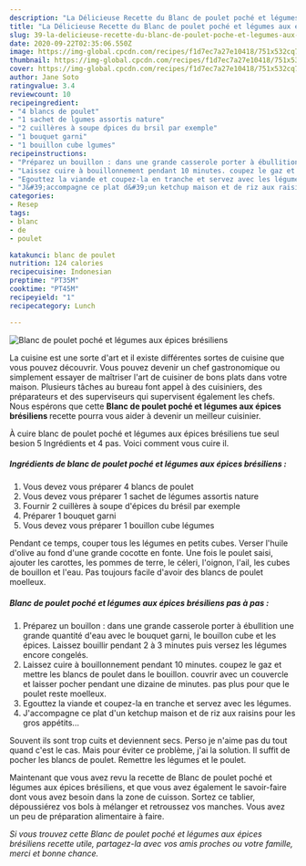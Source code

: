 ```yaml
---
description: "La Délicieuse Recette du Blanc de poulet poché et légumes aux épices brésiliens"
title: "La Délicieuse Recette du Blanc de poulet poché et légumes aux épices brésiliens"
slug: 39-la-delicieuse-recette-du-blanc-de-poulet-poche-et-legumes-aux-epices-bresiliens
date: 2020-09-22T02:35:06.550Z
image: https://img-global.cpcdn.com/recipes/f1d7ec7a27e10418/751x532cq70/blanc-de-poulet-poche-et-legumes-aux-epices-bresiliens-photo-principale-de-la-recette.jpg
thumbnail: https://img-global.cpcdn.com/recipes/f1d7ec7a27e10418/751x532cq70/blanc-de-poulet-poche-et-legumes-aux-epices-bresiliens-photo-principale-de-la-recette.jpg
cover: https://img-global.cpcdn.com/recipes/f1d7ec7a27e10418/751x532cq70/blanc-de-poulet-poche-et-legumes-aux-epices-bresiliens-photo-principale-de-la-recette.jpg
author: Jane Soto
ratingvalue: 3.4
reviewcount: 10
recipeingredient:
- "4 blancs de poulet"
- "1 sachet de lgumes assortis nature"
- "2 cuillères à soupe dpices du brsil par exemple"
- "1 bouquet garni"
- "1 bouillon cube lgumes"
recipeinstructions:
- "Préparez un bouillon : dans une grande casserole porter à ébullition une grande quantité d&#39;eau avec le bouquet garni, le bouillon cube et les épices. Laissez bouillir pendant 2 à 3 minutes puis versez les légumes encore congelés."
- "Laissez cuire à bouillonnement pendant 10 minutes. coupez le gaz et mettre les blancs de poulet dans le bouillon. couvrir avec un couvercle et laisser pocher pendant une dizaine de minutes. pas plus pour que le poulet reste moelleux."
- "Egouttez la viande et coupez-la en tranche et servez avec les légumes."
- "J&#39;accompagne ce plat d&#39;un ketchup maison et de riz aux raisins pour les gros appétits..."
categories:
- Resep
tags:
- blanc
- de
- poulet

katakunci: blanc de poulet 
nutrition: 124 calories
recipecuisine: Indonesian
preptime: "PT35M"
cooktime: "PT45M"
recipeyield: "1"
recipecategory: Lunch

---
```



![Blanc de poulet poché et légumes aux épices brésiliens](https://img-global.cpcdn.com/recipes/f1d7ec7a27e10418/751x532cq70/blanc-de-poulet-poche-et-legumes-aux-epices-bresiliens-photo-principale-de-la-recette.jpg)

La cuisine est une sorte d'art et il existe différentes sortes de cuisine que vous pouvez découvrir. Vous pouvez devenir un chef gastronomique ou simplement essayer de maîtriser l'art de cuisiner de bons plats dans votre maison. Plusieurs tâches au bureau font appel à des cuisiniers, des préparateurs et des superviseurs qui supervisent également les chefs. Nous espérons que cette <strong> Blanc de poulet poché et légumes aux épices brésiliens </strong> recette pourra vous aider à devenir un meilleur cuisinier.

<!--inarticleads1-->

À cuire blanc de poulet poché et légumes aux épices brésiliens tue seul besion 5 Ingrédients et 4 pas. Voici comment vous cuire il.

##### Ingrédients de blanc de poulet poché et légumes aux épices brésiliens :

1. Vous devez vous préparer 4 blancs de poulet
1. Vous devez vous préparer 1 sachet de légumes assortis nature
1. Fournir 2 cuillères à soupe d&#39;épices du brésil par exemple
1. Préparer 1 bouquet garni
1. Vous devez vous préparer 1 bouillon cube légumes


Pendant ce temps, couper tous les légumes en petits cubes. Verser l&#39;huile d&#39;olive au fond d&#39;une grande cocotte en fonte. Une fois le poulet saisi, ajouter les carottes, les pommes de terre, le céleri, l&#39;oignon, l&#39;ail, les cubes de bouillon et l&#39;eau. Pas toujours facile d&#39;avoir des blancs de poulet moelleux. 

<!--inarticleads2-->

##### Blanc de poulet poché et légumes aux épices brésiliens pas à pas :

1. Préparez un bouillon : dans une grande casserole porter à ébullition une grande quantité d&#39;eau avec le bouquet garni, le bouillon cube et les épices. Laissez bouillir pendant 2 à 3 minutes puis versez les légumes encore congelés.
1. Laissez cuire à bouillonnement pendant 10 minutes. coupez le gaz et mettre les blancs de poulet dans le bouillon. couvrir avec un couvercle et laisser pocher pendant une dizaine de minutes. pas plus pour que le poulet reste moelleux.
1. Egouttez la viande et coupez-la en tranche et servez avec les légumes.
1. J&#39;accompagne ce plat d&#39;un ketchup maison et de riz aux raisins pour les gros appétits...


Souvent ils sont trop cuits et deviennent secs. Perso je n&#39;aime pas du tout quand c&#39;est le cas. Mais pour éviter ce problème, j&#39;ai la solution. Il suffit de pocher les blancs de poulet. Remettre les légumes et le poulet. 

<!--inarticleads1-->

<p>
Maintenant que vous avez revu la recette de Blanc de poulet poché et légumes aux épices brésiliens, et que vous avez également le savoir-faire dont vous avez besoin dans la zone de cuisson. Sortez ce tablier, dépoussiérez vos bols à mélanger et retroussez vos manches. Vous avez un peu de préparation alimentaire à faire.
</p>

<p>
<i>Si vous trouvez cette Blanc de poulet poché et légumes aux épices brésiliens recette utile, partagez-la avec vos amis proches ou votre famille, merci et bonne chance.</i>
</p>
